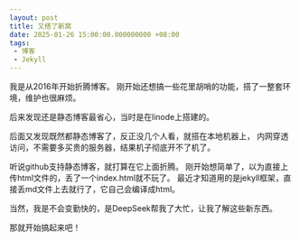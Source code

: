 ```yaml
---
layout: post
title: 又搭了新窝
date: 2025-01-26 15:00:00.000000000 +08:00
tags: 
 - 博客
 - Jekyll
---
```


我是从2016年开始折腾博客。
刚开始还想搞一些花里胡哨的功能，搭了一整套环境，维护也很麻烦。    

后来发现还是静态博客最省心，当时是在linode上搭建的。

后面又发现既然都静态博客了，反正没几个人看，就搭在本地机器上，
内网穿透访问，不需要多买贵的服务器，结果机子彻底开不了机了。  

听说github支持静态博客，就打算在它上面折腾。
刚开始想简单了，以为直接上传html文件的，丢了一个index.html就不玩了。
最近才知道用的是jekyll框架，直接丢md文件上去就行了，它自己会编译成html。

当然，我是不会变勤快的，是DeepSeek帮我了大忙，让我了解这些新东西。

那就开始搞起来吧！